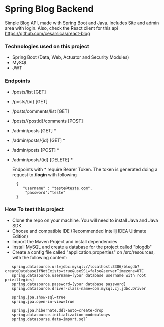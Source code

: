 # Spring Blog Backend

Simple Blog API, made with Spring Boot and Java. Includes Site and admin area with login. 
Also, check the React client for this api https://github.com/cesarsicas/react-blog

### Technologies used on this project
  - Spring Boot (Data, Web, Actuator and Security Modules)
  - MySQL
  - JWT 
 
### Endpoints
  - /posts/list [GET]
  - /posts/{id} [GET]
  - /posts/comments/list [GET]
  - /posts/{postId}/comments [POST]  


  - /admin/posts [GET] *
  - /admin/posts/{id} [GET] *
  - /admin/posts [POST] *
  - /admin/posts/{id} [DELETE] *
  
    Endpoints with * require Bearer Token. 
    The token is generated doing a request to **/login** with following

```     
     {
        "username" : "teste@teste.com",
         "password":"teste"
     }
```  
     
### How To test this project
  - Clone the repo on your machine. You will need to install Java and Java SDK. 
  - Choose and compatible IDE (Recommended Intellij IDEA Ultimate Edition)
  - Import the Maven Project and install dependencies
  - Install MySQL and create a database for the project called "blogdb"
  - Create a config file called "application.properties" on /src/resources, with the following content:
  
```
   spring.datasource.url=jdbc:mysql://localhost:3306/blogdb?createDatabaseIfNotExists=true&useSSL=false&serverTimezone=UTC
   spring.datasource.username=[your database username with root privillegies]
   spring.datasource.password=[your database password]
   spring.datasource.driver-class-name=com.mysql.cj.jdbc.Driver
   
   spring.jpa.show-sql=true
   spring.jpa.open-in-view=true
   
   spring.jpa.hibernate.ddl-auto=create-drop
   spring.datasource.initialization-mode=always
   spring.datasourse.data=import.sql`
```  
  